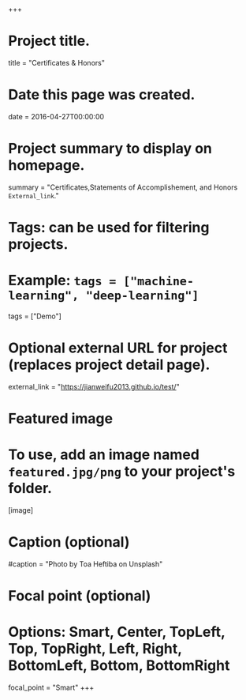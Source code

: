 +++
# Project title.
title = "Certificates & Honors"

# Date this page was created.
date = 2016-04-27T00:00:00

# Project summary to display on homepage.
summary = "Certificates,Statements of Accomplishement, and Honors `External_link`."

# Tags: can be used for filtering projects.
# Example: `tags = ["machine-learning", "deep-learning"]`
tags = ["Demo"]

# Optional external URL for project (replaces project detail page).
external_link = "https://jianweifu2013.github.io/test/"

# Featured image
# To use, add an image named `featured.jpg/png` to your project's folder. 
[image]
  # Caption (optional)
  #caption = "Photo by Toa Heftiba on Unsplash"

  # Focal point (optional)
  # Options: Smart, Center, TopLeft, Top, TopRight, Left, Right, BottomLeft, Bottom, BottomRight
  focal_point = "Smart"
+++
